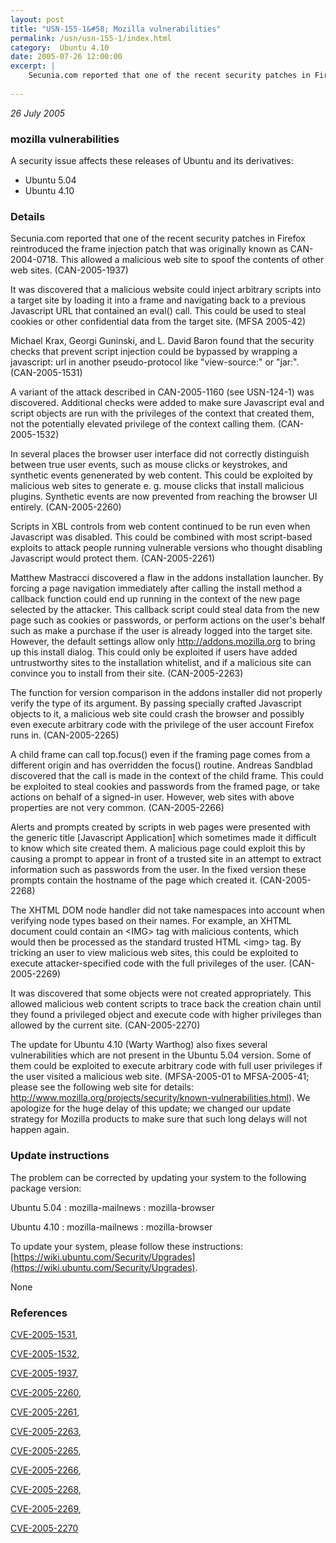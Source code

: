 ```yaml
---
layout: post
title: "USN-155-1&#58; Mozilla vulnerabilities"
permalink: /usn/usn-155-1/index.html
category:  Ubuntu 4.10
date: 2005-07-26 12:00:00
excerpt: |
    Secunia.com reported that one of the recent security patches in Firefox reintroduced the frame injection patch that was originally known as CAN-2004-0718. This allowed a malicious web site to spoof the contents of other web sites. (CAN-2005-1937)
    
--- 
```

 
 

*26 July 2005*

### mozilla vulnerabilities

A security issue affects these releases of Ubuntu and its derivatives:

* Ubuntu 5.04
* Ubuntu 4.10

### Details

Secunia.com reported that one of the recent security patches in Firefox reintroduced the frame injection patch that was originally known as CAN-2004-0718. This allowed a malicious web site to spoof the contents of other web sites. (CAN-2005-1937)

It was discovered that a malicious website could inject arbitrary scripts into a target site by loading it into a frame and navigating back to a previous Javascript URL that contained an eval() call. This could be used to steal cookies or other confidential data from the target site. (MFSA 2005-42)

Michael Krax, Georgi Guninski, and L. David Baron found that the security checks that prevent script injection could be bypassed by wrapping a javascript: url in another pseudo-protocol like &quot;view-source:&quot; or &quot;jar:&quot;. (CAN-2005-1531)

A variant of the attack described in CAN-2005-1160 (see USN-124-1) was discovered. Additional checks were added to make sure Javascript eval and script objects are run with the privileges of the context that created them, not the potentially elevated privilege of the context calling them. (CAN-2005-1532)

In several places the browser user interface did not correctly distinguish between true user events, such as mouse clicks or keystrokes, and synthetic events genenerated by web content. This could be exploited by malicious web sites to generate e. g. mouse clicks that install malicious plugins. Synthetic events are now prevented from reaching the browser UI entirely. (CAN-2005-2260)

Scripts in XBL controls from web content continued to be run even when Javascript was disabled. This could be combined with most script-based exploits to attack people running vulnerable versions who thought disabling Javascript would protect them. (CAN-2005-2261)

Matthew Mastracci discovered a flaw in the addons installation launcher. By forcing a page navigation immediately after calling the install method a callback function could end up running in the context of the new page selected by the attacker. This callback script could steal data from the new page such as cookies or passwords, or perform actions on the user&#39;s behalf such as make a purchase if the user is already logged into the target site. However, the default settings allow only http://addons.mozilla.org to bring up this install dialog. This could only be exploited if users have added untrustworthy sites to the installation whitelist, and if a malicious site can convince you to install from their site. (CAN-2005-2263)

The function for version comparison in the addons installer did not properly verify the type of its argument. By passing specially crafted Javascript objects to it, a malicious web site could crash the browser and possibly even execute arbitrary code with the privilege of the user account Firefox runs in. (CAN-2005-2265)

A child frame can call top.focus() even if the framing page comes from a different origin and has overridden the focus() routine. Andreas Sandblad discovered that the call is made in the context of the child frame. This could be exploited to steal cookies and passwords from the framed page, or take actions on behalf of a signed-in user. However, web sites with above properties are not very common. (CAN-2005-2266)

Alerts and prompts created by scripts in web pages were presented with the generic title [Javascript Application] which sometimes made it difficult to know which site created them. A malicious page could exploit this by causing a prompt to appear in front of a trusted site in an attempt to extract information such as passwords from the user. In the fixed version these prompts contain the hostname of the page which created it. (CAN-2005-2268)

The XHTML DOM node handler did not take namespaces into account when verifying node types based on their names. For example, an XHTML document could contain an &lt;IMG&gt; tag with malicious contents, which would then be processed as the standard trusted HTML &lt;img&gt; tag. By tricking an user to view malicious web sites, this could be exploited to execute attacker-specified code with the full privileges of the user. (CAN-2005-2269)

It was discovered that some objects were not created appropriately. This allowed malicious web content scripts to trace back the creation chain until they found a privileged object and execute code with higher privileges than allowed by the current site. (CAN-2005-2270)

The update for Ubuntu 4.10 (Warty Warthog) also fixes several vulnerabilities which are not present in the Ubuntu 5.04 version. Some of them could be exploited to execute arbitrary code with full user privileges if the user visited a malicious web site. (MFSA-2005-01 to MFSA-2005-41; please see the following web site for details: http://www.mozilla.org/projects/security/known-vulnerabilities.html). We apologize for the huge delay of this update; we changed our update strategy for Mozilla products to make sure that such long delays will not happen again.

### Update instructions

The problem can be corrected by updating your system to the following package version:

Ubuntu 5.04
 : mozilla-mailnews 
 : mozilla-browser 

Ubuntu 4.10
 : mozilla-mailnews 
 : mozilla-browser 

To update your system, please follow these instructions: [https://wiki.ubuntu.com/Security/Upgrades](https://wiki.ubuntu.com/Security/Upgrades).

None

### References

 
 [CVE-2005-1531](http://people.ubuntu.com/~ubuntu-security/cve/CVE-2005-1531), 

 [CVE-2005-1532](http://people.ubuntu.com/~ubuntu-security/cve/CVE-2005-1532), 

 [CVE-2005-1937](http://people.ubuntu.com/~ubuntu-security/cve/CVE-2005-1937), 

 [CVE-2005-2260](http://people.ubuntu.com/~ubuntu-security/cve/CVE-2005-2260), 

 [CVE-2005-2261](http://people.ubuntu.com/~ubuntu-security/cve/CVE-2005-2261), 

 [CVE-2005-2263](http://people.ubuntu.com/~ubuntu-security/cve/CVE-2005-2263), 

 [CVE-2005-2265](http://people.ubuntu.com/~ubuntu-security/cve/CVE-2005-2265), 

 [CVE-2005-2266](http://people.ubuntu.com/~ubuntu-security/cve/CVE-2005-2266), 

 [CVE-2005-2268](http://people.ubuntu.com/~ubuntu-security/cve/CVE-2005-2268), 

 [CVE-2005-2269](http://people.ubuntu.com/~ubuntu-security/cve/CVE-2005-2269), 

 [CVE-2005-2270](http://people.ubuntu.com/~ubuntu-security/cve/CVE-2005-2270)
 

